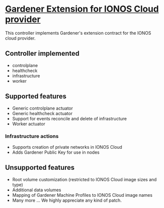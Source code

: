 # [Gardener Extension for IONOS Cloud provider](https://gardener.cloud)

This controller implements Gardener's extension contract for the IONOS cloud provider.

## Controller implemented

- controlplane
- healthcheck
- infrastructure
- worker

## Supported features

- Generic controlplane actuator
- Generic healthcheck actuator
- Support for events reconcile and delete of infrastructure
- Worker actuator

### Infrastructure actions

- Supports creation of private networks in IONOS Cloud
- Adds Gardener Public Key for use in nodes

## Unsupported features

- Root volume customization (restricted to IONOS Cloud image sizes and type)
- Additional data volumes
- Mapping of Gardener Machine Profiles to IONOS Cloud image names
- Many more ... We highly appreciate any kind of patch.
